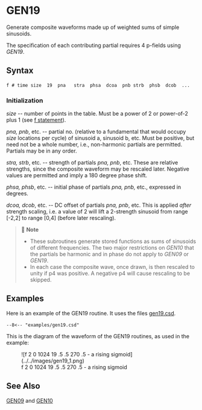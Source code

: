 <!--
id:GEN19
category:
-->
# GEN19
Generate composite waveforms made up of weighted sums of simple sinusoids.

The specification of each contributing partial requires 4 p-fields using _GEN19_.

## Syntax
``` csound-orc
f # time size  19  pna   stra  phsa  dcoa  pnb strb  phsb  dcob  ...
```

### Initialization

_size_ -- number of points in the table. Must be a power of 2 or power-of-2 plus 1 (see [f statement](../../scoregens/f)).

_pna, pnb_, etc. -- partial no. (relative to a fundamental that would occupy _size_ locations per cycle) of sinusoid a, sinusoid b, etc. Must be positive, but need not be a whole number, i.e., non-harmonic partials are permitted. Partials may be in any order.

_stra, strb_, etc. -- strength of partials _pna, pnb_, etc. These are relative strengths, since the composite waveform may be rescaled later. Negative values are permitted and imply a 180 degree phase shift.

_phsa, phsb_, etc. -- initial phase of partials _pna, pnb,_ etc., expressed in degrees.

_dcoa, dcob_, etc. -- DC offset of partials _pna, pnb_, etc. This is applied _after_ strength scaling, i.e. a value of 2 will lift a 2-strength sinusoid from range [-2,2] to range [0,4] (before later rescaling).

> :memo: **Note**
>
> * These subroutines generate stored functions as sums of sinusoids of different frequencies. The two major restrictions on _GEN10_ that the partials be harmonic and in phase do not apply to _GEN09_ or _GEN19_.
> * In each case the composite wave, once drawn, is then rescaled to unity if p4 was positive. A negative p4 will cause rescaling to be skipped.

## Examples

Here is an example of the GEN19 routine. It uses the files [gen19.csd](../../examples/gen19.csd).

``` csound-csd title="An example of the GEN19 routine." linenums="1"
--8<-- "examples/gen19.csd"
```

This is the diagram of the waveform of the GEN19 routines, as used in the example:

<figure markdown="span">
![f 2 0 1024 19 .5 .5 270 .5 - a rising sigmoid](../../images/gen19_1.png)
<figcaption>f 2 0 1024 19 .5 .5 270 .5 - a rising sigmoid</figcaption>
</figure>

## See Also

[GEN09](../../scoregens/gen09) and [GEN10](../../scoregens/gen10)
